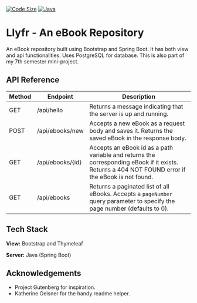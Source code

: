 

[![Code Size](https://img.shields.io/github/languages/code-size/karthikbanjan/Llyfr?label=Code%20Size)]() 
[![Java](https://img.shields.io/github/languages/top/karthikbanjan/Llyfr)]()


# Llyfr - An eBook Repository

An eBook repository built using Bootstrap and Spring Boot. It has both view and api functionalities. Uses PostgreSQL for database. This is also part of my 7th semester mini-project.




## API Reference

| Method | Endpoint | Description |
|--------|----------|-------------|
| GET    | /api/hello | Returns a message indicating that the server is up and running. |
| POST   | /api/ebooks/new | Accepts a new eBook as a request body and saves it. Returns the saved eBook in the response body. |
| GET    | /api/ebooks/{id} | Accepts an eBook id as a path variable and returns the corresponding eBook if it exists. Returns a 404 NOT FOUND error if the eBook is not found. |
| GET    | /api/ebooks | Returns a paginated list of all eBooks. Accepts a `pageNumber` query parameter to specify the page number (defaults to 0). |

## Tech Stack

**View:** Bootstrap and Thymeleaf

**Server:** Java (Spring Boot)


## Acknowledgements

 - Project Gutenberg for inspiration.
 - Katherine Oelsner for the handy readme helper.

